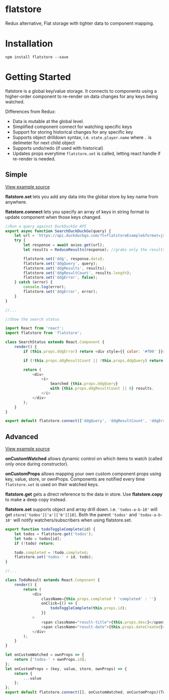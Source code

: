 # flatstore

Redux alternative, Flat storage with tighter data to component mapping.

# Installation

`npm install flatstore --save`

# Getting Started

flatstore is a global key/value storage.  It connects to components using a higher-order component to re-render on data changes for any keys being watched.  

Differences from Redux:
- Data is mutable at the global level.
- Simplified component connect for watching specific keys
- Support for storing historical changes for any specific key
- Supports object drilldown syntax, i.e. `state.player.name` where `.` is delimeter for next child object
- Supports undo/redo (if used with historical)
- Updates props everytime `flatstore.set` is called, letting react handle if re-render is needed.

## Simple

[View example source](https://github.com/joetex/flatstore-examples/tree/master/Simple)

**flatstore.set** lets you add any data into the global store by key name from anywhere.

**flatstore.connect** lets you specify an array of keys in string format to update component when those keys changed.

```javascript
//Run a query against DuckDuckGo API
export async function SearchDuckDuckGo(query) {
    let url = 'https://api.duckduckgo.com/?t=flatstoreExample&format=json&q=' + query;
    try {
        let response = await axios.get(url);
        let results = ReduceResults(response); //grabs only the results

        flatstore.set('ddg', response.data);
        flatstore.set('ddgQuery', query);
        flatstore.set('ddgResults', results);
        flatstore.set('ddgResultCount', results.length);
        flatstore.set('ddgError', false);
    } catch (error) {
        console.log(error);
        flatstore.set('ddgError', error);
    }
}

//...

//Show the search status

import React from 'react';
import flatstore from 'flatstore';

class SearchStatus extends React.Component {
    render() {
        if (this.props.ddgError) return <div style={{ color: '#f00' }}>{this.props.ddgError.message}</div>;

        if (!this.props.ddgResultCount || !this.props.ddgQuery) return <div></div>;

        return (
            <div>
                <i>
                    Searched {this.props.ddgQuery}
                    with {this.props.ddgResultCount || 0} results.
                </i>
            </div>
        );
    }
}

export default flatstore.connect(['ddgQuery', 'ddgResultCount', 'ddgError'])(SearchStatus);
```

## Advanced

[View example source](https://github.com/joetex/flatstore-examples/tree/master/Advanced)

**onCustomWatched** allows dynamic control on which items to watch (called only once during constructor).

**onCustomProps** allows mapping your own custom component props using key, value, store, or ownProps. Components are notified every time `flatstore.set` is used on their watched keys.

**flatstore.get** gets a direct reference to the data in store. Use **flatstore.copy** to make a deep copy instead.

**flatstore.set** supports object and array drill down. i.e. `'todos-a-b-10'` will get `store['todos']['a']['b'][10]`. Both the parent `'todos'` and `'todos-a-b-10'` will notify watchers/subscribers when using flatstore.set.

```javascript
export function todoToggleComplete(id) {
    let todos = flatstore.get('todos');
    let todo = todos[id];
    if (!todo) return;

    todo.completed = !todo.completed;
    flatstore.set('todos-' + id, todo);
}

//...

class TodoResult extends React.Component {
    render() {
        return (
            <div
                className={this.props.completed ? 'completed' : ''}
                onClick={() => {
                    todoToggleComplete(this.props.id);
                }}
            >
                <span className="result-title">{this.props.desc}</span> -
                <span className="result-date">{this.props.dateCreated}</span>
            </div>
        );
    }
}

let onCustomWatched = ownProps => {
    return ['todos-' + ownProps.id];
};
let onCustomProps = (key, value, store, ownProps) => {
    return {
        ...value
    };
};
export default flatstore.connect([], onCustomWatched, onCustomProps)(TodoResult);
```
